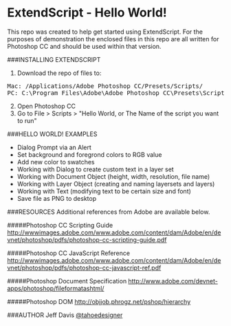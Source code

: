 ExtendScript - Hello World!
===========================

This repo was created to help get started using ExtendScript. For the purposes of demonstration
the enclosed files in this repo are all written for Photoshop CC and should be used within that 
version. 

###INSTALLING EXTENDSCRIPT

1. Download the repo of files to:
<pre>Mac: <hard drive>/Applications/Adobe Photoshop CC/Presets/Scripts/
PC: C:\Program Files\Adobe\Adobe Photoshop CC\Presets\Scripts\</pre> 
2. Open Photoshop CC
3. Go to File > Scripts > "Hello World, or The Name of the script you want to run"


###HELLO WORLD! EXAMPLES
- Dialog Prompt via an Alert
- Set background and foregrond colors to RGB value
- Add new color to swatches
- Working with Dialog to create custom text in a layer set
- Working with Document Object (height, width, resolution, file name)
- Working with Layer Object (creating and naming layersets and layers)
- Working with Text (modifying text to be certain size and font)
- Save file as PNG to desktop


###RESOURCES
Additional references from Adobe are available below.

#####Photoshop CC Scripting Guide
http://wwwimages.adobe.com/www.adobe.com/content/dam/Adobe/en/devnet/photoshop/pdfs/photoshop-cc-scripting-guide.pdf

#####Photoshop CC JavaScript Reference
http://wwwimages.adobe.com/www.adobe.com/content/dam/Adobe/en/devnet/photoshop/pdfs/photoshop-cc-javascript-ref.pdf

#####Photoshop Document Specification
http://www.adobe.com/devnet-apps/photoshop/fileformatashtml/

#####Photoshop DOM
http://objjob.phrogz.net/pshop/hierarchy

###AUTHOR
Jeff Davis <a href="https://github.com/tahoedesigner">@tahoedesigner</a>
